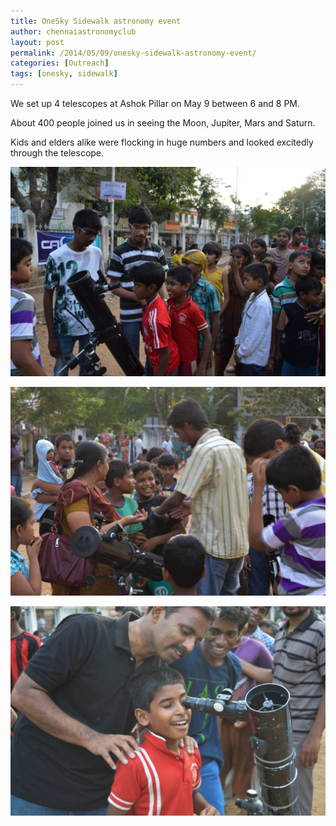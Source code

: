 ```yaml
---
title: OneSky Sidewalk astronomy event
author: chennaiastronomyclub
layout: post
permalink: /2014/05/09/onesky-sidewalk-astronomy-event/
categories: [Outreach]
tags: [onesky, sidewalk]
---
```


We set up 4 telescopes at Ashok Pillar on May 9 between 6 and 8 PM. 

About 400 people joined us in seeing the Moon, Jupiter, Mars and Saturn.

Kids and elders alike were flocking in huge numbers and looked excitedly through the telescope.

![The queue](/img/onesky1.jpg)

![The rush](/img/onesky2.jpg)

![The excitement](/img/onesky3.jpg)